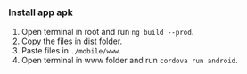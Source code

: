 ### Install app apk

1. Open terminal in root and run `ng build --prod`.
1. Copy the files in dist folder.
1. Paste files in `./mobile/www`.
1. Open terminal in www folder and run `cordova run android`.
